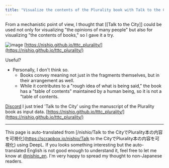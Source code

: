 ```yaml
---
title: "Visualize the contents of the Plurality book with Talk to the City"
---
```


From a mechanistic point of view, I thought that [[Talk to the City]] could be used not only for visualizing "the opinions of many people" but also for visualizing "the contents of books," so I gave it a try.

![image](https://gyazo.com/fe17a549997d15573ac078150958add6/thumb/1000)
[https://nishio.github.io/tttc_plurality/](https://nishio.github.io/tttc_plurality/)

Useful?
- Personally, I don't think so.
    - Books convey meaning not just in the fragments themselves, but in their arrangement as well.
    - While it contributes to a "rough idea of what is being said," the book has a "table of contents" maintained by a human being, so it is not a "table of contents.


[Discord](https://discord.com/channels/1133444567031627846/1142730717739089982/1247138686328373279)
I just tried 'Talk to the City' using the manuscript of the Plurality book as input data. [https://nishio.github.io/tttc_plurality/](https://nishio.github.io/tttc_plurality/)

---
This page is auto-translated from [/nishio/Talk to the CityでPlurality本の内容を可視化](https://scrapbox.io/nishio/Talk to the CityでPlurality本の内容を可視化) using DeepL. If you looks something interesting but the auto-translated English is not good enough to understand it, feel free to let me know at [@nishio_en](https://twitter.com/nishio_en). I'm very happy to spread my thought to non-Japanese readers.